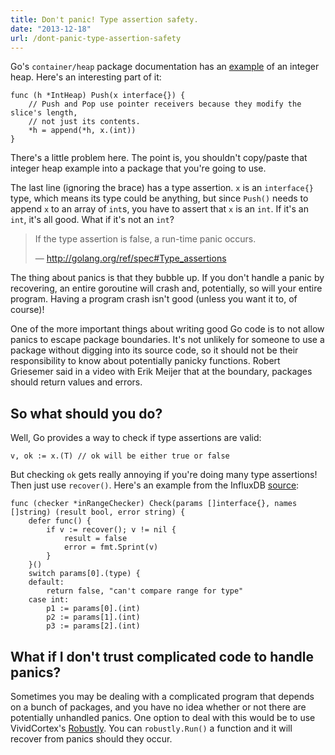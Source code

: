 ```yaml
---
title: Don't panic! Type assertion safety.
date: "2013-12-18"
url: /dont-panic-type-assertion-safety
---
```



Go's `container/heap` package documentation has an [example](http://golang.org/pkg/container/heap/#example__intHeap) of an integer heap. Here's an interesting part of it:

	func (h *IntHeap) Push(x interface{}) {
		// Push and Pop use pointer receivers because they modify the slice's length,
		// not just its contents.
		*h = append(*h, x.(int))
	}

There's a little problem here. The point is, you shouldn't copy/paste that integer heap example into a package that you're going to use.

The last line (ignoring the brace) has a type assertion. `x` is an `interface{}` type, which means its type could be anything, but since `Push()` needs to append `x` to an array of `int`s, you have to assert that `x` is an `int`. If it's an `int`, it's all good. What if it's not an `int`?

> If the type assertion is false, a run-time panic occurs.
>
> — http://golang.org/ref/spec#Type_assertions

The thing about panics is that they bubble up. If you don't handle a panic by recovering, an entire goroutine will crash and, potentially, so will your entire program. Having a program crash isn't good (unless you want it to, of course)!

One of the more important things about writing good Go code is to not allow panics to escape package boundaries. It's not unlikely for someone to use a package without digging into its source code, so it should not be their responsibility to know about potentially panicky functions. Robert Griesemer said in a video with Erik Meijer that at the boundary, packages should return values and errors.

So what should you do?
----
Well, Go provides a way to check if type assertions are valid:

	v, ok := x.(T) // ok will be either true or false

But checking `ok` gets really annoying if you're doing many type assertions! Then just use `recover()`. Here's an example from the InfluxDB [source](https://github.com/influxdb/influxdb/blob/13c978abb1a25f56c89f6772e8056af97b91cb89/src/checkers/checkers.go#L16-L28):

	func (checker *inRangeChecker) Check(params []interface{}, names []string) (result bool, error string) {
		defer func() {
			if v := recover(); v != nil {
				result = false
				error = fmt.Sprint(v)
			}
		}()
		switch params[0].(type) {
		default:
			return false, "can't compare range for type"
		case int:
			p1 := params[0].(int)
			p2 := params[1].(int)
			p3 := params[2].(int)

What if I don't trust complicated code to handle panics?
-----
Sometimes you may be dealing with a complicated program that depends on a bunch of packages, and you have no idea whether or not there are potentially unhandled panics. One option to deal with this would be to use VividCortex's [Robustly](https://github.com/VividCortex/robustly). You can `robustly.Run()` a function and it will recover from panics should they occur.

